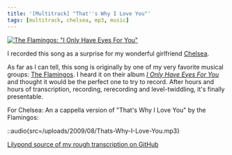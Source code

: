 ```yaml
---
title: '[Multitrack] "That''s Why I Love You"'
tags: [multitrack, chelsea, mp3, music]
---
```


[![The Flamingos: "I Only Have Eyes For You"](/uploads/2009/08/1996-cd-coverbig-310.jpg "The Flamingos: I Only Have Eyes For You")](http://www.amazon.com/I-Only-Have-Eyes-You/dp/B000005MWW)

I recorded this song as a surprise for my wonderful girlfriend [Chelsea](http://www.chelseahollow.com).

As far as I can tell, this song is originally by one of my very favorite musical groups: [The Flamingos](http://en.wikipedia.org/wiki/The_Flamingos). I heard it on their album [_I Only Have Eyes For You_](http://www.amazon.com/I-Only-Have-Eyes-You/dp/B000005MWW) and thought it would be the perfect one to try to record. After hours and hours of transcription, recording, rerecording and level-twiddling, it's finally presentable.

For Chelsea: An a cappella version of "That's Why I Love You" by the Flamingos:

::audio{src=/uploads/2009/08/Thats-Why-I-Love-You.mp3}

[Lilypond source of my rough transcription on GitHub](https://github.com/captbaritone/eldredge-thats_why_i_love_you)
